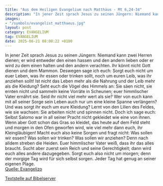 ```yaml
---
title: "Aus dem Heiligen Evangelium nach Matthäus - Mt 6,24-34"
description: "In jener Zeit sprach Jesus zu seinen Jüngern: Niemand kann zwei Herren dienen; er wird entweder den einen hassen und den andern lieben oder er wird zu dem einen halten und den andern verachten. Ihr könnt nicht Gott dienen und dem Mammon. Deswegen sage ich euch: Sorgt euch nicht u...."
images:
- "/symbols/evangelist_matthaeus.jpg"
layout: post
category: EVANGELIUM
tag: EVANGELIUM
date: 2025-06-21 08:00:22 +0100
---
```

In jener Zeit sprach Jesus zu seinen Jüngern: Niemand kann zwei Herren dienen; er wird entweder den einen hassen und den andern lieben oder er wird zu dem einen halten und den andern verachten. Ihr könnt nicht Gott dienen und dem Mammon.
Deswegen sage ich euch: Sorgt euch nicht um euer Leben, was ihr essen oder trinken sollt, noch um euren Leib, was ihr anziehen sollt! Ist nicht das Leben mehr als die Nahrung und der Leib mehr als die Kleidung?
Seht euch die Vögel des Himmels an: Sie säen nicht, sie ernten nicht und sammeln keine Vorräte in Scheunen; euer himmlischer Vater ernährt sie.<!--more--> Seid ihr nicht viel mehr wert als sie?
Wer von euch kann mit all seiner Sorge sein Leben auch nur um eine kleine Spanne verlängern?
Und was sorgt ihr euch um eure Kleidung? Lernt von den Lilien des Feldes, wie sie wachsen: Sie arbeiten nicht und spinnen nicht.
Doch ich sage euch: Selbst Salomo war in all seiner Pracht nicht gekleidet wie eine von ihnen.
Wenn aber Gott schon das Gras so kleidet, das heute auf dem Feld steht und morgen in den Ofen geworfen wird, wie viel mehr dann euch, ihr Kleingläubigen!
Macht euch also keine Sorgen und fragt nicht: Was sollen wir essen? Was sollen wir trinken? Was sollen wir anziehen?
Denn nach alldem streben die Heiden. Euer himmlischer Vater weiß, dass ihr das alles braucht.
Sucht aber zuerst sein Reich und seine Gerechtigkeit; dann wird euch alles andere dazugegeben.
Sorgt euch also nicht um morgen; denn der morgige Tag wird für sich selbst sorgen. Jeder Tag hat genug an seiner eigenen Plage.<br>
[Quelle: Evangelizo](https://evangeliumtagfuertag.org/DE/gospel)

[Textstelle auf Bibelserver](https://www.bibleserver.com/EU/Matthäus6,24-34)
